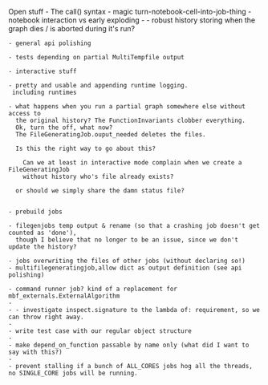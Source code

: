 Open stuff
	- The call() syntax
	- magic turn-notebook-cell-into-job-thing
	- notebook interaction vs early exploding
	- 
	- robust history storing when the graph dies / is aborted during it's run?
	
	- general api polishing
	 
	- tests depending on partial MultiTempfile output 
	
	- interactive stuff
	
	- pretty and usable and appending runtime logging.
	 including runtimes

	- what happens when you run a partial graph somewhere else without access to
	  the original history? The FunctionInvariants clobber everything.
	  Ok, turn the off, what now?
	  The FileGeneratingJob.ouput_needed deletes the files.
	  
	  Is this the right way to go about this?

		Can we at least in interactive mode complain when we create a FileGeneratingJob
	    without history who's file already exists?
		
	  or should we simply share the damn status file? 
		
		
	- prebuild jobs
	 
	- filegenjobs temp output & rename (so that a crashing job doesn't get counted as 'done'),
	  though I believe that no longer to be an issue, since we don't update the history?
  
	- jobs overwriting the files of other jobs (without declaring so!)
	- multifilegeneratingjob,allow dict as output definition (see api polishing)

	- command runner job? kind of a replacement for mbf_externals.ExternalAlgorithm
	- 
	- - investigate inspect.signature to the lambda of: requirement, so we can throw right away.
	- 
	- write test case with our regular object structure
	- 
	- make depend_on_function passable by name only (what did I want to say with this?)
	- 
	- prevent stalling if a bunch of ALL_CORES jobs hog all the threads, no SINGLE_CORE jobs will be running.
